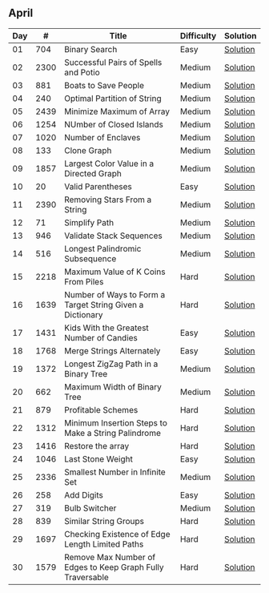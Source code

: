 ## April

| Day |   #   | Title                                              | Difficulty   | Solution |
| --- | ----- | -------------------------------------------------- | -------      | -------  |
| 01  | 704   | Binary Search                                      | Easy         | [Solution](https://leetcode.com/problems/binary-search/submissions/) 
| 02  | 2300  | Successful Pairs of Spells and Potio | Medium      | [Solution](https://leetcode.com/problems/successful-pairs-of-spells-and-potions/submissions/) 
| 03  | 881  | Boats to Save People                                | Medium    | [Solution](https://leetcode.com/problems/boats-to-save-people/submissions/927738071/) 
| 04  | 240  | Optimal Partition of String               | Medium  | [Solution](https://leetcode.com/problems/optimal-partition-of-string/submissions/927743193/) 
| 05  | 2439 | Minimize Maximum of Array                 | Medium  | [Solution](https://leetcode.com/problems/minimize-maximum-of-array/submissions/928428280/) 
| 06  | 1254 | NUmber of Closed Islands                  | Medium  | [Solution](https://leetcode.com/problems/number-of-closed-islands/submissions/929305313/) 
| 07  | 1020 | Number of Enclaves                        | Medium  | [Solution](https://leetcode.com/problems/number-of-enclaves/submissions/929450293/) 
| 08  | 133  | Clone Graph                               | Medium  | [Solution](https://leetcode.com/problems/clone-graph/submissions/930003604/)
| 09  | 1857 | Largest Color Value in a Directed Graph   | Medium  | [Solution](https://leetcode.com/problems/largest-color-value-in-a-directed-graph/submissions/930611075/)
| 10  | 20   | Valid Parentheses                        | Easy     | [Solution](https://leetcode.com/problems/valid-parentheses/submissions/931398615/)
| 11  | 2390 | Removing Stars From a String             | Medium   | [Solution](https://leetcode.com/problems/removing-stars-from-a-string/submissions/931878384/)
| 12  | 71   | Simplify Path                            | Medium   | [Solution](https://leetcode.com/problems/simplify-path/submissions/932415795/)
| 13  | 946  | Validate Stack Sequences                 | Medium   | [Solution](https://leetcode.com/problems/validate-stack-sequences/submissions/932973036/)
| 14  | 516  | Longest Palindromic Subsequence          | Medium   | [Solution](https://leetcode.com/problems/longest-palindromic-subsequence/submissions/933415165/)
| 15  | 2218 | Maximum Value of K Coins From Piles      | Hard     | [Solution](https://leetcode.com/problems/maximum-value-of-k-coins-from-piles/submissions/934007494/)
| 16  | 1639 | Number of Ways to Form a Target String Given a Dictionary | Hard | [Solution](https://leetcode.com/problems/number-of-ways-to-form-a-target-string-given-a-dictionary/submissions/934493979/)
| 17  | 1431 | Kids With the Greatest Number of Candies | Easy | [Solution](https://leetcode.com/problems/kids-with-the-greatest-number-of-candies/submissions/935161073/)
| 18  | 1768 | Merge Strings Alternately | Easy | [Solution](https://leetcode.com/problems/merge-strings-alternately/submissions/935678331/)
| 19  | 1372 | Longest ZigZag Path in a Binary Tree | Medium | [Solution](https://leetcode.com/problems/longest-zigzag-path-in-a-binary-tree/submissions/936216032/)
| 20  | 662  | Maximum Width of Binary Tree   | Medium | [Solution](https://leetcode.com/problems/maximum-width-of-binary-tree/submissions/936908889/)
| 21 | 879 | Profitable Schemes | Hard | [Solution](https://leetcode.com/problems/profitable-schemes/submissions/937349620/) 
| 22 | 1312 | Minimum Insertion Steps to Make a String Palindrome | Hard | [Solution](https://leetcode.com/problems/minimum-insertion-steps-to-make-a-string-palindrome/submissions/937684755/) |
| 23 | 1416 | Restore the array | Hard | [Solution](https://leetcode.com/problems/restore-the-array/submissions/938555114/) 
| 24 | 1046 | Last Stone Weight | Easy | [Solution](https://leetcode.com/problems/last-stone-weight/submissions/939009395/) 
| 25 | 2336 | Smallest Number in Infinite Set | Medium | [Solution](https://leetcode.com/problems/smallest-number-in-infinite-set/submissions/939500290/)
| 26 | 258  | Add Digits   | Easy | [Solution](https://leetcode.com/problems/add-digits/submissions/939992109/) 
| 27 | 319 | Bulb Switcher | Medium | [Solution](https://leetcode.com/problems/bulb-switcher/submissions/940594665/) 
| 28 | 839 | Similar String Groups  | Hard | [Solution](https://leetcode.com/problems/similar-string-groups/submissions/940939149/) 
| 29 | 1697 | Checking Existence of Edge Length Limited Paths | Hard | [Solution](https://leetcode.com/problems/checking-existence-of-edge-length-limited-paths/submissions/941517795/) 
| 30 | 1579 | Remove Max Number of Edges to Keep Graph Fully Traversable | Hard | [Solution](https://leetcode.com/problems/remove-max-number-of-edges-to-keep-graph-fully-traversable/submissions/942250365/) 



<br>
